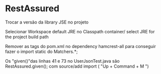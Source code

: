 # RestAssured

Trocar a versão da library JSE no projeto

Selecionar Workspace default JRE no Classpath container/ select JRE for the project build path


Remover as tags <scope></scope> do pom.xml no dependency hamcrest-all para conseguir fazer o import static do Matchers.*;


Os "given()"das linhas 41 e 73 no UserJsonTest.java são RestAssured.given(); com source/add import ( "Up + Command + M ") 

